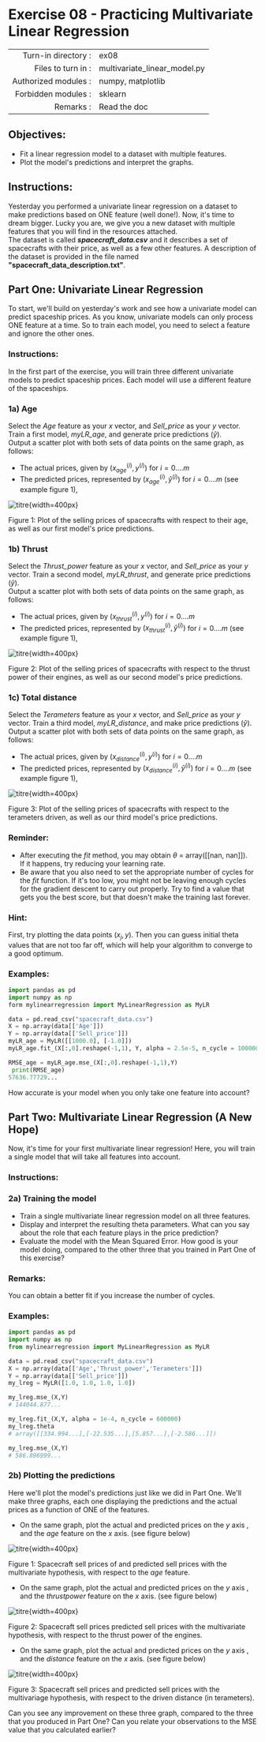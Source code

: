 # Exercise 08 - Practicing Multivariate Linear Regression

|                         |                    |
| -----------------------:| ------------------ |
|   Turn-in directory :   |  ex08              |
|   Files to turn in :    |  multivariate\_linear\_model.py  |
|   Authorized modules :  |  numpy, matplotlib |
|   Forbidden modules :   |  sklearn           |
|   Remarks :             |  Read the doc      |
## Objectives:


* Fit a linear regression model to a dataset with multiple features.
* Plot the model's predictions and interpret the graphs. 


## Instructions:

Yesterday you performed a univariate linear regression on a dataset to make predictions based on ONE feature (well done!). Now, it's time to dream bigger. Lucky you are, we give you a new dataset with multiple features that you will find in the resources attached.  
The dataset is called __*spacecraft_data.csv*__ and it describes a set of spacecrafts with their price, as well as a few other features. A description of the dataset is provided in the file named __"spacecraft_data_description.txt"__.


## Part One: Univariate Linear Regression

To start, we'll build on yesterday's work and see how a univariate model can predict spaceship prices. As you know, univariate models can only process ONE feature at a time. So to train each model, you need to select a feature and ignore the other ones.

### Instructions:

In the first part of the exercise, you will train three different univariate models to predict spaceship prices. Each model will use a different feature of the spaceships.

### 1a) Age
Select the *Age* feature as your $x$ vector, and *Sell_price* as your $y$ vector. Train a first model, *myLR_age*, and generate price predictions ($\hat{y}$).  
Output a scatter plot with both sets of data points on the same graph, as follows:
- The actual prices, given by $(x_{age}^{(i)},y^{(i)})$  for $i=0....m$ 
- The predicted prices, represented by  $(x_{age}^{(i)},\hat{y}^{(i)})$  for $i=0....m$  (see example figure 1),

![titre](../assets/ex07_price_vs_age_part1.png){width=400px}

Figure 1: Plot of the selling prices of spacecrafts with respect to their age, as well as our first model's price predictions.


### 1b) Thrust
Select the *Thrust_power* feature as your $x$ vector, and *Sell_price* as your $y$ vector. Train a second model, *myLR_thrust*, and generate price predictions ($\hat{y}$).  
Output a scatter plot with both sets of data points on the same graph, as follows:
- The actual prices, given by $(x_{thrust}^{(i)},y^{(i)})$  for $i=0....m$ 
- The predicted prices, represented by  $(x_{thrust}^{(i)},\hat{y}^{(i)})$  for $i=0....m$  (see example figure 1),

![titre](../assets/ex07_price_vs_thrust_part1.png){width=400px}

Figure 2: Plot of the selling prices of spacecrafts with respect to the thrust power of their engines, as well as our second model's price predictions.

### 1c) Total distance
Select the *Terameters* feature as your $x$ vector, and *Sell_price* as your $y$ vector. Train a third model, *myLR_distance*, and make price predictions ($\hat{y}$).  
Output a scatter plot with both sets of data points on the same graph, as follows:
- The actual prices, given by $(x_{distance}^{(i)},y^{(i)})$  for $i=0....m$ 
- The predicted prices, represented by  $(x_{distance}^{(i)},\hat{y}^{(i)})$  for $i=0....m$  (see example figure 1),

![titre](../assets/ex07_price_vs_Tmeters_part1.png){width=400px}

Figure 3: Plot of the selling prices of spacecrafts with respect to the terameters driven, as well as our third model's price predictions.

### Reminder:

* After executing the *fit* method, you may obtain  $\theta$ = array([[nan, nan]]).  
  If it happens, try reducing your learning rate.
* Be aware that you also need to set the appropriate number of cycles for the *fit* function. If it's too low, you might not be leaving enough cycles for the gradient descent to carry out properly. Try to find a value that gets you the best score, but that doesn't make the training last forever.

### Hint:

First, try plotting the data points $(x_{j},y)$. Then you can guess initial theta values that are not too far off, which will help your algorithm to converge to a good optimum.

### Examples:

```python
import pandas as pd
import numpy as np
form mylinearregression import MyLinearRegression as MyLR

data = pd.read_csv("spacecraft_data.csv")
X = np.array(data[['Age']])
Y = np.array(data[['Sell_price']])
myLR_age = MyLR([[1000.0], [-1.0]])
myLR_age.fit_(X[:,0].reshape(-1,1), Y, alpha = 2.5e-5, n_cycle = 100000)

RMSE_age = myLR_age.mse_(X[:,0].reshape(-1,1),Y)
 print(RMSE_age)
57636.77729...
```
How accurate is your model when you only take one feature into account?

## Part Two: Multivariate Linear Regression (A New Hope)

Now, it's time for your first multivariate linear regression! Here, you will train a single model that will take all features into account.

### Instructions:

### 2a) Training the model
- Train a single multivariate linear regression model on all three features.
- Display and interpret the resulting theta parameters. What can you say about the role that each feature plays in the price prediction?
- Evaluate the model with the Mean Squared Error. How good is your model doing, compared to the other three that you trained in Part One of this exercise?

### Remarks:

You can obtain a better fit if you increase the number of cycles.

### Examples:

```python
import pandas as pd
import numpy as np
from mylinearregression import MyLinearRegression as MyLR

data = pd.read_csv("spacecraft_data.csv")
X = np.array(data[['Age','Thrust_power','Terameters']])
Y = np.array(data[['Sell_price']])
my_lreg = MyLR([1.0, 1.0, 1.0, 1.0])

my_lreg.mse_(X,Y)
# 144044.877...

my_lreg.fit_(X,Y, alpha = 1e-4, n_cycle = 600000)
my_lreg.theta
# array([[334.994...],[-22.535...],[5.857...],[-2.586...]])

my_lreg.mse_(X,Y)
# 586.896999...
```

### 2b) Plotting the predictions

Here we'll plot the model's predictions just like we did in Part One. We'll make three graphs, each one displaying the predictions and the actual prices as a function of ONE of the features.

* On the same graph, plot the actual and predicted prices on the $y$ axis , and the $age$ feature on the $x$ axis. (see figure below)

![titre](../assets/ex07_price_vs_age_part2.png){width=400px}

Figure 1: Spacecraft sell prices of and predicted sell prices  with the multivariate hypothesis, with respect to the *age* feature.

* On the same graph, plot the actual and predicted prices on the $y$ axis , and the $thrust power$ feature on the $x$ axis. (see figure below)

![titre](../assets/ex07_price_vs_thrust_part2.png){width=400px}

Figure 2: Spacecraft sell prices predicted sell prices with the multivariate hypothesis, with respect to the thrust power of the engines.

* On the same graph, plot the actual and predicted prices on the $y$ axis , and the $distance$ feature on the $x$ axis. (see figure below)

![titre](../assets/ex07_price_vs_Tmeters_part2.png){width=400px}

Figure 3: Spacecraft sell prices and predicted sell prices with the multivariage hypothesis, with respect to the driven distance (in terameters).

Can you see any improvement on these three graph, compared to the three that you produced in Part One? Can you relate your observations to the MSE value that you calculated earlier?